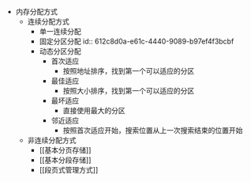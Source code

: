 - 内存分配方式
	- 连续分配方式
		- 单一连续分配
		- 固定分区分配
		  id:: 612c8d0a-e61c-4440-9089-b97ef4f3bcbf
		- 动态分区分配
			- 首次适应
				- 按照地址排序，找到第一个可以适应的分区
			- 最佳适应
				- 按照大小排序，找到第一个可以适应的分区
			- 最坏适应
				- 直接使用最大的分区
			- 邻近适应
				- 按照首次适应开始，搜索位置从上一次搜索结束的位置开始
	- 非连续分配方式
		- [[基本分页存储]]
		- [[基本分段存储]]
		- [[段页式管理方式]]
